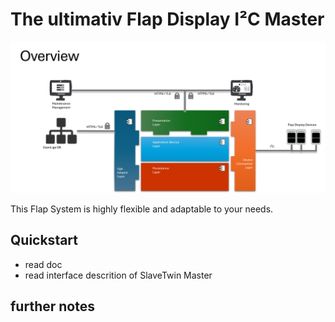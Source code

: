 # The ultimativ Flap Display I²C Master

![](images//Overview.png)

This Flap System is highly flexible and adaptable to your needs.

## Quickstart
- read doc
- read interface descrition of SlaveTwin Master

## further notes
